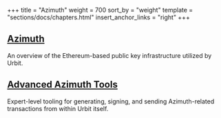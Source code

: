 +++
title = "Azimuth"
weight = 700
sort_by = "weight"
template = "sections/docs/chapters.html"
insert_anchor_links = "right"
+++


## [Azimuth](@/docs/azimuth/azimuth.md)

An overview of the Ethereum-based public key infrastructure utilized by Urbit.

## [Advanced Azimuth Tools](@/docs/azimuth/advanced-azimuth-tools.md)

Expert-level tooling for generating, signing, and sending Azimuth-related
transactions from within Urbit itself.
